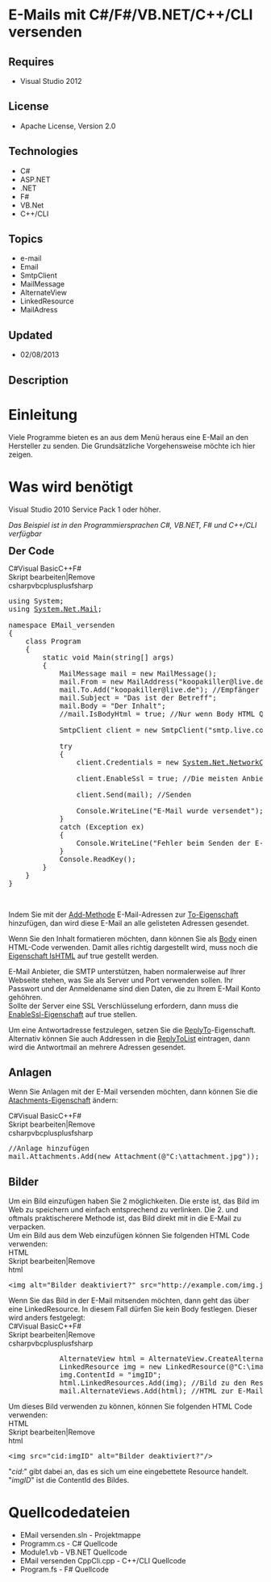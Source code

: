 # E-Mails mit C#/F#/VB.NET/C++/CLI versenden
## Requires
- Visual Studio 2012
## License
- Apache License, Version 2.0
## Technologies
- C#
- ASP.NET
- .NET
- F#
- VB.Net
- C++/CLI
## Topics
- e-mail
- Email
- SmtpClient
- MailMessage
- AlternateView
- LinkedResource
- MailAdress
## Updated
- 02/08/2013
## Description

<h1>Einleitung</h1>
<p>Viele Programme bieten es an aus dem Men&uuml; heraus eine E-Mail an den Hersteller zu senden. Die Grunds&auml;tzliche Vorgehensweise m&ouml;chte ich hier zeigen.</p>
<h1><span>Was wird ben&ouml;tigt<br>
</span></h1>
<p>Visual Studio 2010 Service Pack 1 oder h&ouml;her<em>.</em></p>
<p><em>Das Beispiel ist in den Programmiersprachen C#, VB.NET, F# und C&#43;&#43;/CLI verf&uuml;gbar<br>
</em></p>
<p><span style="font-size:20px; font-weight:bold">Der Code</span></p>
<div class="scriptcode">
<div class="pluginEditHolder" pluginCommand="mceScriptCode">
<div class="title"><span>C#</span><span>Visual Basic</span><span>C&#43;&#43;</span><span>F#</span></div>
<div class="pluginLinkHolder"><span class="pluginEditHolderLink">Skript bearbeiten</span>|<span class="pluginRemoveHolderLink">Remove</span></div>
<span class="hidden">csharp</span><span class="hidden">vb</span><span class="hidden">cplusplus</span><span class="hidden">fsharp</span>




<div class="preview">
<pre class="csharp"><span class="cs__keyword">using</span>&nbsp;System;&nbsp;
<span class="cs__keyword">using</span>&nbsp;<a class="libraryLink" href="http://msdn.microsoft.com/de-DE/library/System.Net.Mail.aspx" target="_blank" title="Auto generated link to System.Net.Mail">System.Net.Mail</a>;&nbsp;
&nbsp;
<span class="cs__keyword">namespace</span>&nbsp;EMail_versenden&nbsp;
{&nbsp;
&nbsp;&nbsp;&nbsp;&nbsp;<span class="cs__keyword">class</span>&nbsp;Program&nbsp;
&nbsp;&nbsp;&nbsp;&nbsp;{&nbsp;
&nbsp;&nbsp;&nbsp;&nbsp;&nbsp;&nbsp;&nbsp;&nbsp;<span class="cs__keyword">static</span>&nbsp;<span class="cs__keyword">void</span>&nbsp;Main(<span class="cs__keyword">string</span>[]&nbsp;args)&nbsp;
&nbsp;&nbsp;&nbsp;&nbsp;&nbsp;&nbsp;&nbsp;&nbsp;{&nbsp;
&nbsp;&nbsp;&nbsp;&nbsp;&nbsp;&nbsp;&nbsp;&nbsp;&nbsp;&nbsp;&nbsp;&nbsp;MailMessage&nbsp;mail&nbsp;=&nbsp;<span class="cs__keyword">new</span>&nbsp;MailMessage();&nbsp;
&nbsp;&nbsp;&nbsp;&nbsp;&nbsp;&nbsp;&nbsp;&nbsp;&nbsp;&nbsp;&nbsp;&nbsp;mail.From&nbsp;=&nbsp;<span class="cs__keyword">new</span>&nbsp;MailAddress(<span class="cs__string">&quot;koopakiller@live.de&quot;</span>);&nbsp;<span class="cs__com">//Absender</span>&nbsp;
&nbsp;&nbsp;&nbsp;&nbsp;&nbsp;&nbsp;&nbsp;&nbsp;&nbsp;&nbsp;&nbsp;&nbsp;mail.To.Add(<span class="cs__string">&quot;koopakiller@live.de&quot;</span>);&nbsp;<span class="cs__com">//Empf&auml;nger</span>&nbsp;
&nbsp;&nbsp;&nbsp;&nbsp;&nbsp;&nbsp;&nbsp;&nbsp;&nbsp;&nbsp;&nbsp;&nbsp;mail.Subject&nbsp;=&nbsp;<span class="cs__string">&quot;Das&nbsp;ist&nbsp;der&nbsp;Betreff&quot;</span>;&nbsp;
&nbsp;&nbsp;&nbsp;&nbsp;&nbsp;&nbsp;&nbsp;&nbsp;&nbsp;&nbsp;&nbsp;&nbsp;mail.Body&nbsp;=&nbsp;<span class="cs__string">&quot;Der&nbsp;Inhalt&quot;</span>;&nbsp;
&nbsp;&nbsp;&nbsp;&nbsp;&nbsp;&nbsp;&nbsp;&nbsp;&nbsp;&nbsp;&nbsp;&nbsp;<span class="cs__com">//mail.IsBodyHtml&nbsp;=&nbsp;true;&nbsp;//Nur&nbsp;wenn&nbsp;Body&nbsp;HTML&nbsp;Quellcode&nbsp;ist&nbsp;</span>&nbsp;
&nbsp;
&nbsp;&nbsp;&nbsp;&nbsp;&nbsp;&nbsp;&nbsp;&nbsp;&nbsp;&nbsp;&nbsp;&nbsp;SmtpClient&nbsp;client&nbsp;=&nbsp;<span class="cs__keyword">new</span>&nbsp;SmtpClient(<span class="cs__string">&quot;smtp.live.com&quot;</span>,&nbsp;<span class="cs__number">25</span>);&nbsp;<span class="cs__com">//SMTP&nbsp;Server&nbsp;von&nbsp;Hotmail&nbsp;und&nbsp;Outlook.</span>&nbsp;
&nbsp;
&nbsp;&nbsp;&nbsp;&nbsp;&nbsp;&nbsp;&nbsp;&nbsp;&nbsp;&nbsp;&nbsp;&nbsp;<span class="cs__keyword">try</span>&nbsp;
&nbsp;&nbsp;&nbsp;&nbsp;&nbsp;&nbsp;&nbsp;&nbsp;&nbsp;&nbsp;&nbsp;&nbsp;{&nbsp;
&nbsp;&nbsp;&nbsp;&nbsp;&nbsp;&nbsp;&nbsp;&nbsp;&nbsp;&nbsp;&nbsp;&nbsp;&nbsp;&nbsp;&nbsp;&nbsp;client.Credentials&nbsp;=&nbsp;<span class="cs__keyword">new</span>&nbsp;<a class="libraryLink" href="http://msdn.microsoft.com/de-DE/library/System.Net.NetworkCredential.aspx" target="_blank" title="Auto generated link to System.Net.NetworkCredential">System.Net.NetworkCredential</a>(<span class="cs__string">&quot;koopakiller@live.de&quot;</span>,&nbsp;<span class="cs__string">&quot;Passwort&quot;</span>);<span class="cs__com">//Anmeldedaten&nbsp;f&uuml;r&nbsp;den&nbsp;SMTP&nbsp;Server</span>&nbsp;
&nbsp;
&nbsp;&nbsp;&nbsp;&nbsp;&nbsp;&nbsp;&nbsp;&nbsp;&nbsp;&nbsp;&nbsp;&nbsp;&nbsp;&nbsp;&nbsp;&nbsp;client.EnableSsl&nbsp;=&nbsp;<span class="cs__keyword">true</span>;&nbsp;<span class="cs__com">//Die&nbsp;meisten&nbsp;Anbieter&nbsp;verlangen&nbsp;eine&nbsp;SSL-Verschl&uuml;sselung</span>&nbsp;
&nbsp;
&nbsp;&nbsp;&nbsp;&nbsp;&nbsp;&nbsp;&nbsp;&nbsp;&nbsp;&nbsp;&nbsp;&nbsp;&nbsp;&nbsp;&nbsp;&nbsp;client.Send(mail);&nbsp;<span class="cs__com">//Senden</span>&nbsp;
&nbsp;
&nbsp;&nbsp;&nbsp;&nbsp;&nbsp;&nbsp;&nbsp;&nbsp;&nbsp;&nbsp;&nbsp;&nbsp;&nbsp;&nbsp;&nbsp;&nbsp;Console.WriteLine(<span class="cs__string">&quot;E-Mail&nbsp;wurde&nbsp;versendet&quot;</span>);&nbsp;
&nbsp;&nbsp;&nbsp;&nbsp;&nbsp;&nbsp;&nbsp;&nbsp;&nbsp;&nbsp;&nbsp;&nbsp;}&nbsp;
&nbsp;&nbsp;&nbsp;&nbsp;&nbsp;&nbsp;&nbsp;&nbsp;&nbsp;&nbsp;&nbsp;&nbsp;<span class="cs__keyword">catch</span>&nbsp;(Exception&nbsp;ex)&nbsp;
&nbsp;&nbsp;&nbsp;&nbsp;&nbsp;&nbsp;&nbsp;&nbsp;&nbsp;&nbsp;&nbsp;&nbsp;{&nbsp;
&nbsp;&nbsp;&nbsp;&nbsp;&nbsp;&nbsp;&nbsp;&nbsp;&nbsp;&nbsp;&nbsp;&nbsp;&nbsp;&nbsp;&nbsp;&nbsp;Console.WriteLine(<span class="cs__string">&quot;Fehler&nbsp;beim&nbsp;Senden&nbsp;der&nbsp;E-Mail\n\n{0}&quot;</span>,&nbsp;ex.Message);&nbsp;
&nbsp;&nbsp;&nbsp;&nbsp;&nbsp;&nbsp;&nbsp;&nbsp;&nbsp;&nbsp;&nbsp;&nbsp;}&nbsp;
&nbsp;&nbsp;&nbsp;&nbsp;&nbsp;&nbsp;&nbsp;&nbsp;&nbsp;&nbsp;&nbsp;&nbsp;Console.ReadKey();&nbsp;
&nbsp;&nbsp;&nbsp;&nbsp;&nbsp;&nbsp;&nbsp;&nbsp;}&nbsp;
&nbsp;&nbsp;&nbsp;&nbsp;}&nbsp;
}&nbsp;
</pre>
</div>
</div>
</div>
<p>&nbsp;</p>
<p>Indem Sie mit der <a href="http://msdn.microsoft.com/de-de/library/ms132404.aspx">
Add-Methode</a> E-Mail-Adressen zur <a href="http://msdn.microsoft.com/de-de/library/system.net.mail.mailmessage.to.aspx">
To-Eigenschaft</a> hinzuf&uuml;gen, dan wird diese E-Mail an alle gelisteten Adressen gesendet.</p>
<p>Wenn Sie den Inhalt formatieren m&ouml;chten, dann k&ouml;nnen Sie als <a href="http://msdn.microsoft.com/de-de/library/system.net.mail.mailmessage.body.aspx">
Body</a> einen HTML-Code verwenden. Damit alles richtig dargestellt wird, muss noch die
<a href="http://msdn.microsoft.com/de-de/library/system.net.mail.mailmessage.isbodyhtml.aspx">
Eigenschaft IsHTML</a> auf true gestellt werden.</p>
<p>E-Mail Anbieter, die SMTP unterst&uuml;tzen, haben normalerweise auf Ihrer Webseite stehen, was Sie als Server und Port verwenden sollen. Ihr Passwort und der Anmeldename sind dien Daten, die zu Ihrem E-Mail Konto geh&ouml;hren.<br>
Sollte der Server eine SSL Verschl&uuml;sselung erfordern, dann muss die <a href="http://msdn.microsoft.com/de-de/library/system.net.mail.smtpclient.enablessl.aspx">
EnableSsl-Eigenschaft</a> auf true stellen.</p>
<p>Um eine Antwortadresse festzulegen, setzen Sie die <a href="http://msdn.microsoft.com/de-de/library/system.net.mail.mailmessage.replyto.aspx">
ReplyTo</a>-Eigenschaft. Alternativ k&ouml;nnen Sie auch Addressen in die <a href="http://msdn.microsoft.com/de-de/library/system.net.mail.mailmessage.replytolist.aspx">
ReplyToList</a> eintragen, dann wird die Antwortmail an mehrere Adressen gesendet.</p>
<h2>Anlagen</h2>
<p>Wenn Sie Anlagen mit der E-Mail versenden m&ouml;chten, dann k&ouml;nnen Sie die
<a href="http://msdn.microsoft.com/de-de/library/system.net.mail.mailmessage.attachments.aspx">
Atachments-Eigenschaft</a> &auml;ndern:</p>
<div class="scriptcode">
<div class="pluginEditHolder" pluginCommand="mceScriptCode">
<div class="title"><span>C#</span><span>Visual Basic</span><span>C&#43;&#43;</span><span>F#</span></div>
<div class="pluginLinkHolder"><span class="pluginEditHolderLink">Skript bearbeiten</span>|<span class="pluginRemoveHolderLink">Remove</span></div>
<span class="hidden">csharp</span><span class="hidden">vb</span><span class="hidden">cplusplus</span><span class="hidden">fsharp</span>




<div class="preview">
<pre class="csharp"><span class="cs__com">//Anlage&nbsp;hinzuf&uuml;gen</span>&nbsp;
mail.Attachments.Add(<span class="cs__keyword">new</span>&nbsp;Attachment(@<span class="cs__string">&quot;C:\attachment.jpg&quot;</span>));&nbsp;<span class="cs__com">//Kopieren&nbsp;Sie&nbsp;die&nbsp;Datei&nbsp;aus&nbsp;dem&nbsp;Projektmappenordner</span>&nbsp;
</pre>
</div>
</div>
</div>
<h2 class="endscriptcode">Bilder</h2>
<div class="endscriptcode">Um ein Bild einzuf&uuml;gen haben Sie 2 m&ouml;glichkeiten. Die erste ist, das Bild im Web zu speichern und einfach entsprechend zu verlinken. Die 2. und oftmals praktischerere Methode ist, das Bild direkt mit in die E-Mail zu verpacken.</div>
<div class="endscriptcode">Um ein Bild aus dem Web einzuf&uuml;gen k&ouml;nnen Sie folgenden HTML Code verwenden:
<div class="scriptcode">
<div class="pluginEditHolder" pluginCommand="mceScriptCode">
<div class="title"><span>HTML</span></div>
<div class="pluginLinkHolder"><span class="pluginEditHolderLink">Skript bearbeiten</span>|<span class="pluginRemoveHolderLink">Remove</span></div>
<span class="hidden">html</span>

<div class="preview">
<pre class="js">&lt;img&nbsp;alt=<span class="js__string">&quot;Bilder&nbsp;deaktiviert?&quot;</span>&nbsp;src=<span class="js__string">&quot;http://example.com/img.jpg&quot;</span>/&gt;</pre>
</div>
</div>
</div>
<div class="endscriptcode">Wenn Sie das Bild in der E-Mail mitsenden m&ouml;chten, dann geht das &uuml;ber eine LinkedResource. In diesem Fall d&uuml;rfen Sie kein Body festlegen. Dieser wird anders festgelegt:
<div class="scriptcode">
<div class="pluginEditHolder" pluginCommand="mceScriptCode">
<div class="title"><span>C#</span><span>Visual Basic</span><span>C&#43;&#43;</span><span>F#</span></div>
<div class="pluginLinkHolder"><span class="pluginEditHolderLink">Skript bearbeiten</span>|<span class="pluginRemoveHolderLink">Remove</span></div>
<span class="hidden">csharp</span><span class="hidden">vb</span><span class="hidden">cplusplus</span><span class="hidden">fsharp</span>




<div class="preview">
<pre class="csharp">&nbsp;&nbsp;&nbsp;&nbsp;&nbsp;&nbsp;&nbsp;&nbsp;&nbsp;&nbsp;&nbsp;&nbsp;AlternateView&nbsp;html&nbsp;=&nbsp;AlternateView.CreateAlternateViewFromString(<span class="cs__string">&quot;HTML&nbsp;Inhalt&quot;</span>,&nbsp;Encoding.UTF8,&nbsp;<span class="cs__string">&quot;text/html&quot;</span>);&nbsp;
&nbsp;&nbsp;&nbsp;&nbsp;&nbsp;&nbsp;&nbsp;&nbsp;&nbsp;&nbsp;&nbsp;&nbsp;LinkedResource&nbsp;img&nbsp;=&nbsp;<span class="cs__keyword">new</span>&nbsp;LinkedResource(@<span class="cs__string">&quot;C:\image.jpg&quot;</span>);<span class="cs__com">//Kopieren&nbsp;Sie&nbsp;die&nbsp;Datei&nbsp;aus&nbsp;dem&nbsp;Projektmappenordner</span>&nbsp;
&nbsp;&nbsp;&nbsp;&nbsp;&nbsp;&nbsp;&nbsp;&nbsp;&nbsp;&nbsp;&nbsp;&nbsp;img.ContentId&nbsp;=&nbsp;<span class="cs__string">&quot;imgID&quot;</span>;&nbsp;
&nbsp;&nbsp;&nbsp;&nbsp;&nbsp;&nbsp;&nbsp;&nbsp;&nbsp;&nbsp;&nbsp;&nbsp;html.LinkedResources.Add(img);&nbsp;<span class="cs__com">//Bild&nbsp;zu&nbsp;den&nbsp;Resourcen&nbsp;des&nbsp;HTML&nbsp;hinzuf&uuml;gen</span>&nbsp;
&nbsp;&nbsp;&nbsp;&nbsp;&nbsp;&nbsp;&nbsp;&nbsp;&nbsp;&nbsp;&nbsp;&nbsp;mail.AlternateViews.Add(html);&nbsp;<span class="cs__com">//HTML&nbsp;zur&nbsp;E-Mail&nbsp;hinzuf&uuml;gen</span></pre>
</div>
</div>
</div>
<div class="endscriptcode">Um dieses Bild verwenden zu k&ouml;nnen, k&ouml;nnen Sie folgenden HTML Code verwenden:
<div class="scriptcode">
<div class="pluginEditHolder" pluginCommand="mceScriptCode">
<div class="title"><span>HTML</span></div>
<div class="pluginLinkHolder"><span class="pluginEditHolderLink">Skript bearbeiten</span>|<span class="pluginRemoveHolderLink">Remove</span></div>
<span class="hidden">html</span>

<div class="preview">
<pre class="html"><span class="html__tag_start">&lt;img</span>&nbsp;<span class="html__attr_name">src</span>=<span class="html__attr_value">&quot;cid:imgID&quot;</span>&nbsp;<span class="html__attr_name">alt</span>=<span class="html__attr_value">&quot;Bilder&nbsp;deaktiviert?&quot;</span><span class="html__tag_start">/&gt;</span></pre>
</div>
</div>
</div>
<div class="endscriptcode">&quot;<em>cid:</em>&quot; gibt dabei an, das es sich um eine eingebettete Resource handelt. &quot;<em>imgID</em>&quot; ist die ContentId des Bildes.</div>
</div>
</div>
<h1 class="endscriptcode">Quellcodedateien</h1>
<div class="endscriptcode">
<ul>
<li>EMail versenden.sln - Projektmappe </li><li>Programm.cs - C# Quellcode </li><li>Module1.vb - VB.NET Quellcode </li><li>EMail versenden CppCli.cpp - C&#43;&#43;/CLI Quellcode </li><li>Program.fs - F# Quellcode </li></ul>
</div>
</div>

